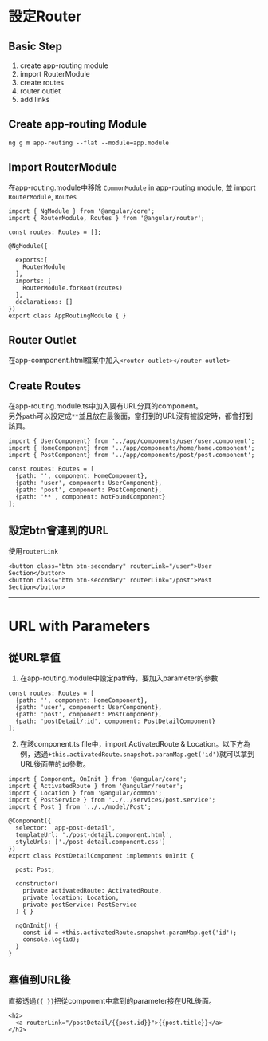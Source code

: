 # 設定Router
## Basic Step
1. create app-routing module
2. import RouterModule
3. create routes
4. router outlet
5. add links

## Create app-routing Module
`ng g m app-routing --flat --module=app.module`

## Import RouterModule
在app-routing.module中移除 `CommonModule` in app-routing module, 
並 import `RouterModule`, `Routes`
```
import { NgModule } from '@angular/core';
import { RouterModule, Routes } from '@angular/router';

const routes: Routes = [];

@NgModule({

  exports:[
    RouterModule
  ],
  imports: [
    RouterModule.forRoot(routes)
  ],
  declarations: []
})
export class AppRoutingModule { }
```

## Router Outlet
在app-component.html檔案中加入`<router-outlet></router-outlet>`

## Create Routes
在app-routing.module.ts中加入要有URL分頁的component。  
另外`path`可以設定成`**`並且放在最後面，當打到的URL沒有被設定時，都會打到該頁。
```
import { UserComponent} from '../app/components/user/user.component';
import { HomeComponent} from '../app/components/home/home.component';
import { PostComponent} from '../app/components/post/post.component';

const routes: Routes = [
  {path: '', component: HomeComponent},
  {path: 'user', component: UserComponent},
  {path: 'post', component: PostComponent},
  {path: '**', component: NotFoundComponent}
];
```

## 設定btn會連到的URL
使用`routerLink`
```
<button class="btn btn-secondary" routerLink="/user">User Section</button>
<button class="btn btn-secondary" routerLink="/post">Post Section</button>
```

***

# URL with Parameters
## 從URL拿值
1. 在app-routing.module中設定path時，要加入parameter的參數
```
const routes: Routes = [
  {path: '', component: HomeComponent},
  {path: 'user', component: UserComponent},
  {path: 'post', component: PostComponent},
  {path: 'postDetail/:id', component: PostDetailComponent}
];
```
2. 在該component.ts file中，import ActivatedRoute & Location。以下方為例，透過`+this.activatedRoute.snapshot.paramMap.get('id')`就可以拿到URL後面帶的`id`參數。
```
import { Component, OnInit } from '@angular/core';
import { ActivatedRoute } from '@angular/router';
import { Location } from '@angular/common';
import { PostService } from '../../services/post.service';
import { Post } from '../../model/Post';

@Component({
  selector: 'app-post-detail',
  templateUrl: './post-detail.component.html',
  styleUrls: ['./post-detail.component.css']
})
export class PostDetailComponent implements OnInit {

  post: Post;

  constructor(
    private activatedRoute: ActivatedRoute,
    private location: Location,
    private postService: PostService
  ) { }

  ngOnInit() {
    const id = +this.activatedRoute.snapshot.paramMap.get('id');
    console.log(id);
  }
}
```

## 塞值到URL後
直接透過`{{ }}`把從component中拿到的parameter接在URL後面。
```
<h2>
  <a routerLink="/postDetail/{{post.id}}">{{post.title}}</a>
</h2>
```


